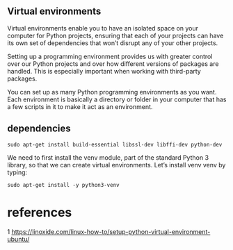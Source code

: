 Virtual environments
---

Virtual environments enable you to have an isolated space on your 
computer for Python projects, ensuring that each of your projects 
can have its own set of dependencies that won’t disrupt any of 
your other projects.

Setting up a programming environment provides us with greater control 
over our Python projects and over how different versions of 
packages are handled. This is especially important when working 
with third-party packages.

You can set up as many Python programming environments as you want. 
Each environment is basically a directory or folder in your computer 
that has a few scripts in it to make it act as an environment.

## dependencies

```
sudo apt-get install build-essential libssl-dev libffi-dev python-dev
```


We need to first install the venv module, part of the standard 
Python 3 library, so that we can create virtual environments. 
Let’s install venv venv by typing:

```
sudo apt-get install -y python3-venv
```



# references

1 https://linoxide.com/linux-how-to/setup-python-virtual-environment-ubuntu/





